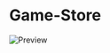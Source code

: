 # Game-Store

![Preview](https://user-images.githubusercontent.com/114335905/209787874-c27b48dc-b585-4f44-9e3f-90418727cdb4.PNG)
